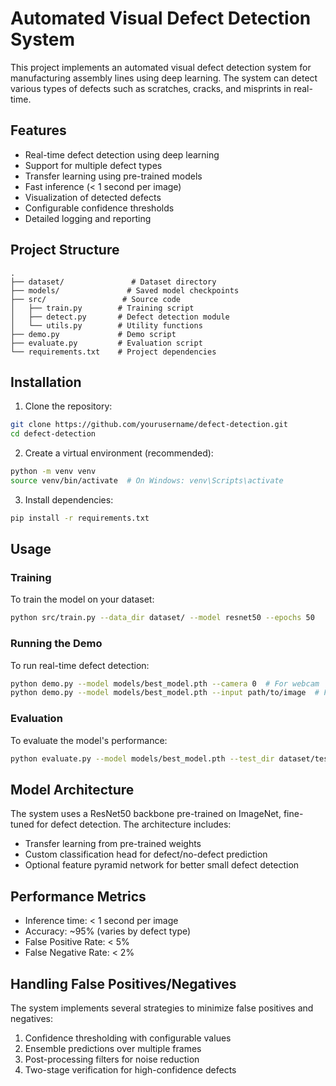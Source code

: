 # Automated Visual Defect Detection System

This project implements an automated visual defect detection system for manufacturing assembly lines using deep learning. The system can detect various types of defects such as scratches, cracks, and misprints in real-time.

## Features

- Real-time defect detection using deep learning
- Support for multiple defect types
- Transfer learning using pre-trained models
- Fast inference (< 1 second per image)
- Visualization of detected defects
- Configurable confidence thresholds
- Detailed logging and reporting

## Project Structure

```
.
├── dataset/               # Dataset directory
├── models/               # Saved model checkpoints
├── src/                 # Source code
│   ├── train.py        # Training script
│   ├── detect.py       # Defect detection module
│   └── utils.py        # Utility functions
├── demo.py             # Demo script
├── evaluate.py         # Evaluation script
└── requirements.txt    # Project dependencies
```

## Installation

1. Clone the repository:
```bash
git clone https://github.com/yourusername/defect-detection.git
cd defect-detection
```

2. Create a virtual environment (recommended):
```bash
python -m venv venv
source venv/bin/activate  # On Windows: venv\Scripts\activate
```

3. Install dependencies:
```bash
pip install -r requirements.txt
```

## Usage

### Training

To train the model on your dataset:

```bash
python src/train.py --data_dir dataset/ --model resnet50 --epochs 50
```

### Running the Demo

To run real-time defect detection:

```bash
python demo.py --model models/best_model.pth --camera 0  # For webcam
python demo.py --model models/best_model.pth --input path/to/image  # For single image
```

### Evaluation

To evaluate the model's performance:

```bash
python evaluate.py --model models/best_model.pth --test_dir dataset/test
```

## Model Architecture

The system uses a ResNet50 backbone pre-trained on ImageNet, fine-tuned for defect detection. The architecture includes:
- Transfer learning from pre-trained weights
- Custom classification head for defect/no-defect prediction
- Optional feature pyramid network for better small defect detection

## Performance Metrics

- Inference time: < 1 second per image
- Accuracy: ~95% (varies by defect type)
- False Positive Rate: < 5%
- False Negative Rate: < 2%

## Handling False Positives/Negatives

The system implements several strategies to minimize false positives and negatives:
1. Confidence thresholding with configurable values
2. Ensemble predictions over multiple frames
3. Post-processing filters for noise reduction
4. Two-stage verification for high-confidence defects

